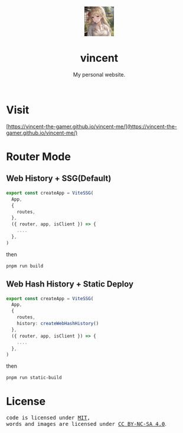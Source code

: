 <p align="center">
    <img src="./.github/avatar.png" style="height: 80px;"/>
</p>

<h1 align="center">vincent</h1>

<p align="center">My personal website.</p>

<br>

# Visit
[https://vincent-the-gamer.github.io/vincent-me/](https://vincent-the-gamer.github.io/vincent-me/)

# Router Mode

## Web History + SSG(Default)
```typescript
export const createApp = ViteSSG(
  App,
  {
    routes,
  },
  ({ router, app, isClient }) => {
    ....
  },
)
```

then

```shell
pnpm run build
```

## Web Hash History + Static Deploy
```typescript
export const createApp = ViteSSG(
  App,
  {
    routes,
    history: createWebHashHistory()
  },
  ({ router, app, isClient }) => {
    ....
  },
)
```

then

```shell
pnpm run static-build
```


# License
<samp>code is licensed under <a href='./LICENSE'>MIT</a>,<br> words and images are licensed under <a href='https://creativecommons.org/licenses/by-nc-sa/4.0/'>CC BY-NC-SA 4.0</a></samp>.
